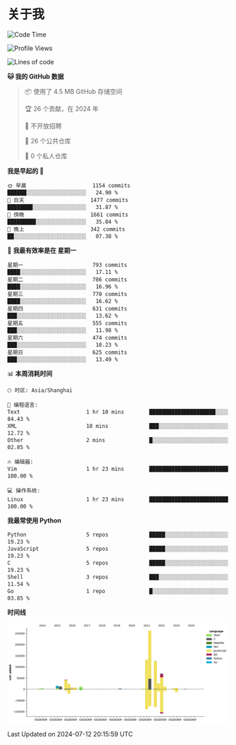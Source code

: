 # 关于我

<!--START_SECTION:waka-->
![Code Time](http://img.shields.io/badge/Code%20Time-865%20hrs%2012%20mins-blue)

![Profile Views](http://img.shields.io/badge/%E4%B8%AA%E4%BA%BA%E8%B5%84%E6%96%99%E8%A7%82%E7%9C%8B%E6%AC%A1%E6%95%B0-0-blue)

![Lines of code](https://img.shields.io/badge/%E4%BB%8E%E3%80%8CHello%20World%E3%80%8D%E8%B5%B7%E6%88%91%E5%B7%B2%E7%BB%8F%E5%86%99%E4%BA%86-762.2%20thousand%20%E8%A1%8C%E4%BB%A3%E7%A0%81-blue)

**🐱 我的 GitHub 数据** 

> 📦  使用了 4.5 MB GitHub 存储空间 
 > 
> 🏆 26 个贡献，在 2024 年
 > 
> 🚫 不开放招聘
 > 
> 📜 26 个公共仓库 
 > 
> 🔑 0 个私人仓库 
 > 
**我是早起的 🐤** 

```text
🌞 早晨                     1154 commits        ██████░░░░░░░░░░░░░░░░░░░   24.90 % 
🌆 白天                     1477 commits        ████████░░░░░░░░░░░░░░░░░   31.87 % 
🌃 傍晚                     1661 commits        █████████░░░░░░░░░░░░░░░░   35.84 % 
🌙 晚上                     342 commits         ██░░░░░░░░░░░░░░░░░░░░░░░   07.38 % 
```
📅 **我最有效率是在 星期一** 

```text
星期一                      793 commits         ████░░░░░░░░░░░░░░░░░░░░░   17.11 % 
星期二                      786 commits         ████░░░░░░░░░░░░░░░░░░░░░   16.96 % 
星期三                      770 commits         ████░░░░░░░░░░░░░░░░░░░░░   16.62 % 
星期四                      631 commits         ███░░░░░░░░░░░░░░░░░░░░░░   13.62 % 
星期五                      555 commits         ███░░░░░░░░░░░░░░░░░░░░░░   11.98 % 
星期六                      474 commits         ███░░░░░░░░░░░░░░░░░░░░░░   10.23 % 
星期日                      625 commits         ███░░░░░░░░░░░░░░░░░░░░░░   13.49 % 
```


📊 **本周消耗时间** 

```text
🕑︎ 时区: Asia/Shanghai

💬 编程语言: 
Text                     1 hr 10 mins        █████████████████████░░░░   84.43 % 
XML                      10 mins             ███░░░░░░░░░░░░░░░░░░░░░░   12.72 % 
Other                    2 mins              █░░░░░░░░░░░░░░░░░░░░░░░░   02.85 % 

🔥 编辑器: 
Vim                      1 hr 23 mins        █████████████████████████   100.00 % 

💻 操作系统: 
Linux                    1 hr 23 mins        █████████████████████████   100.00 % 
```

**我最常使用 Python** 

```text
Python                   5 repos             █████░░░░░░░░░░░░░░░░░░░░   19.23 % 
JavaScript               5 repos             █████░░░░░░░░░░░░░░░░░░░░   19.23 % 
C                        5 repos             █████░░░░░░░░░░░░░░░░░░░░   19.23 % 
Shell                    3 repos             ███░░░░░░░░░░░░░░░░░░░░░░   11.54 % 
Go                       1 repo              █░░░░░░░░░░░░░░░░░░░░░░░░   03.85 % 
```



**时间线**

![Lines of Code chart](https://raw.githubusercontent.com/Arondight/Arondight/master/assets/bar_graph.png)


 Last Updated on 2024-07-12 20:15:59 UTC
<!--END_SECTION:waka-->
